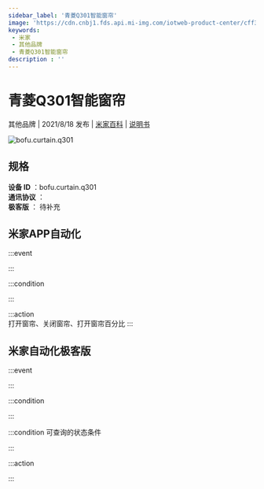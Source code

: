 ```yaml
---
sidebar_label: '青菱Q301智能窗帘'
image: 'https://cdn.cnbj1.fds.api.mi-img.com/iotweb-product-center/cff313b35b565711cb32d361ea72d700_缩略图2.png?GalaxyAccessKeyId=AKVGLQWBOVIRQ3XLEW&Expires=9223372036854775807&Signature=ZIasg0r9n+MeP1eyQpxy6+/fTNs='
keywords: 
 - 米家
 - 其他品牌
 - 青菱Q301智能窗帘
description : ''
---
```

# 青菱Q301智能窗帘

其他品牌 | 2021/8/18 发布 | [米家百科](https://home.mi.com/webapp/content/baike/product/index.html?model=bofu.curtain.q301) | [说明书](https://home.mi.com/views/introduction.html?model=bofu.curtain.q301&region=cn)

![bofu.curtain.q301](https://cdn.cnbj1.fds.api.mi-img.com/iotweb-product-center/cff313b35b565711cb32d361ea72d700_缩略图2.png?GalaxyAccessKeyId=AKVGLQWBOVIRQ3XLEW&Expires=9223372036854775807&Signature=ZIasg0r9n+MeP1eyQpxy6+/fTNs=)

## 规格  
> 
**设备 ID** ：bofu.curtain.q301  
**通讯协议** ：  
**极客版**  ： 待补充 


## 米家APP自动化  

:::event  

:::

:::condition  

:::

:::action   
打开窗帘、关闭窗帘、打开窗帘百分比
:::

## 米家自动化极客版  

:::event  

:::

:::condition  

:::

:::condition 可查询的状态条件  

:::

:::action  

:::

        
